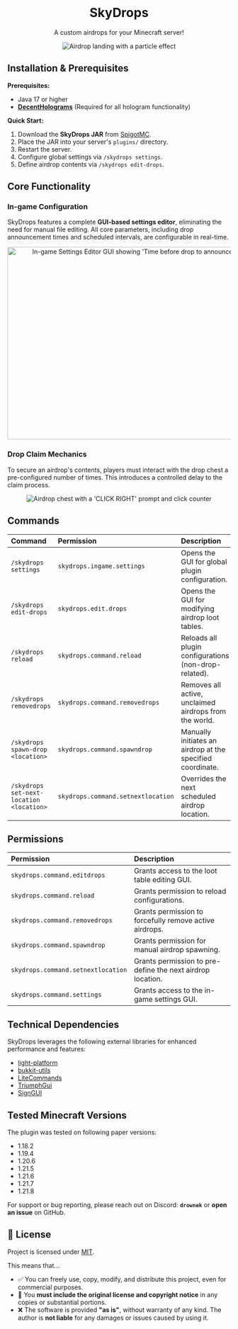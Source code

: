 <div align="center">
  

# SkyDrops

[](https://www.spigotmc.org/resources/skydrops.129111/)

A custom airdrops for your Minecraft server!

<img src="https://i.imgur.com/Ncs73SN.png" alt="Airdrop landing with a particle effect" />

</div>


## Installation & Prerequisites

**Prerequisites:**

  * Java 17 or higher
  * **[DecentHolograms](https://www.spigotmc.org/resources/decentholograms-1-8-1-21-8-papi-support-no-dependencies.96927/)** (Required for all hologram functionality)

**Quick Start:**

1.  Download the **SkyDrops JAR** from [SpigotMC](https://www.spigotmc.org/resources/skydrops.129111/).
2.  Place the JAR into your server's `plugins/` directory.
3.  Restart the server.
4.  Configure global settings via `/skydrops settings`.
5.  Define airdrop contents via `/skydrops edit-drops`.


## Core Functionality

### In-game Configuration

SkyDrops features a complete **GUI-based settings editor**, eliminating the need for manual file editing. All core parameters, including drop announcement times and scheduled intervals, are configurable in real-time.

<div align="center">
<img width="553" height="435" alt="In-game Settings Editor GUI showing 'Time before drop to announce'" src="https://i.imgur.com/C61vXmW.png" />
</div>

### Drop Claim Mechanics

To secure an airdrop's contents, players must interact with the drop chest a pre-configured number of times. This introduces a controlled delay to the claim process.

<div align="center">
<img src="https://i.imgur.com/amHNphY.png" alt="Airdrop chest with a 'CLICK RIGHT' prompt and click counter" />
</div>


## Commands

| Command | Permission | Description |
| :--- | :--- | :--- |
| `/skydrops settings` | `skydrops.ingame.settings` | Opens the GUI for global plugin configuration. |
| `/skydrops edit-drops` | `skydrops.edit.drops` | Opens the GUI for modifying airdrop loot tables. |
| `/skydrops reload` | `skydrops.command.reload` | Reloads all plugin configurations (non-drop-related). |
| `/skydrops removedrops` | `skydrops.command.removedrops` | Removes all active, unclaimed airdrops from the world. |
| `/skydrops spawn-drop <location>` | `skydrops.command.spawndrop` | Manually initiates an airdrop at the specified coordinate. |
| `/skydrops set-next-location <location>` | `skydrops.command.setnextlocation` | Overrides the next scheduled airdrop location. |


## Permissions

| Permission | Description |
| :--- | :--- |
| `skydrops.command.editdrops` | Grants access to the loot table editing GUI. |
| `skydrops.command.reload` | Grants permission to reload configurations. |
| `skydrops.command.removedrops` | Grants permission to forcefully remove active airdrops. |
| `skydrops.command.spawndrop` | Grants permission for manual airdrop spawning. |
| `skydrops.command.setnextlocation` | Grants permission to pre-define the next airdrop location. |
| `skydrops.command.settings` | Grants access to the in-game settings GUI. |


## Technical Dependencies

SkyDrops leverages the following external libraries for enhanced performance and features:

  * [light-platform](https://github.com/Drownek/light-platform)
  * [bukkit-utils](https://github.com/Drownek/bukkit-utils)
  * [LiteCommands](https://github.com/Rollczi/LiteCommands)
  * [TriumphGui](https://github.com/TriumphTeam/triumph-gui)
  * [SignGUI](https://github.com/Rapha149/SignGUI)


## Tested Minecraft Versions

The plugin was tested on following paper versions:
  * 1.18.2
  * 1.19.4
  * 1.20.6
  * 1.21.5
  * 1.21.6
  * 1.21.7
  * 1.21.8

For support or bug reporting, please reach out on Discord: **`drownek`** or **open an issue** on GitHub.


## 📜 License

Project is licensed under [MIT](https://choosealicense.com/licenses/mit/).

This means that...

- ✅ You can freely use, copy, modify, and distribute this project, even for commercial purposes.
- 🧾 You **must include the original license and copyright notice** in any copies or substantial portions.
- ❌ The software is provided **"as is"**, without warranty of any kind. The author is **not liable** for any damages or issues caused by using it.
